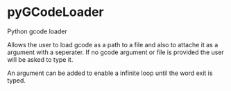 # pyGCodeLoader
Python gcode loader 

Allows the user to load gcode as a path to a file and also to attache it as a argument with a seperater.
If no gcode argument or file is provided the user will be asked to type it.

An argument can be added to enable a infinite loop until the word exit is typed.

